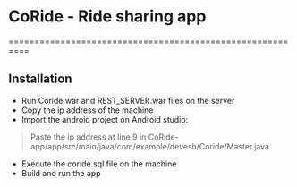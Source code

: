 # CoRide - Ride sharing app
==========================================================

## Installation 

 - Run Coride.war and REST_SERVER.war files on the server
 - Copy the ip address of the machine
 - Import the android project on Android studio: <br />
> Paste the ip address at line 9 in CoRide-app/app/src/main/java/com/example/devesh/Coride/Master.java
 - Execute the coride.sql file on the machine
 - Build and run the app
